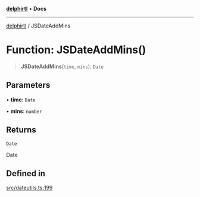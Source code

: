 [**delphirtl**](../README.md) • **Docs**

***

[delphirtl](../globals.md) / JSDateAddMins

# Function: JSDateAddMins()

> **JSDateAddMins**(`time`, `mins`): `Date`

## Parameters

• **time**: `Date`

• **mins**: `number`

## Returns

`Date`

Date

## Defined in

[src/dateutils.ts:199](https://github.com/chuacw/delphirtl/blob/4a0b8e9df693eb3c199a989bcb1a2158edc9e81e/src/dateutils.ts#L199)
